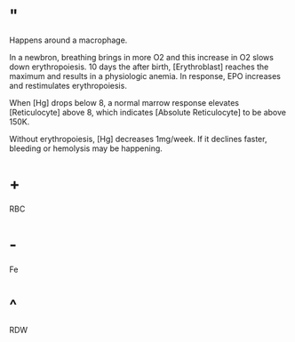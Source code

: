 # "

Happens around a macrophage.

In a newbron, breathing brings in more O2 and this increase in O2 slows down erythropoiesis.
10 days the after birth, [Erythroblast] reaches the maximum and results in a physiologic anemia.
In response, EPO increases and restimulates erythropoiesis.

When [Hg] drops below 8, a normal marrow response elevates [Reticulocyte] above 8, which indicates [Absolute Reticulocyte] to be above 150K.

Without erythropoiesis, [Hg] decreases 1mg/week.
If it declines faster, bleeding or hemolysis may be happening.

# +

RBC

# -

Fe

# ^

RDW
